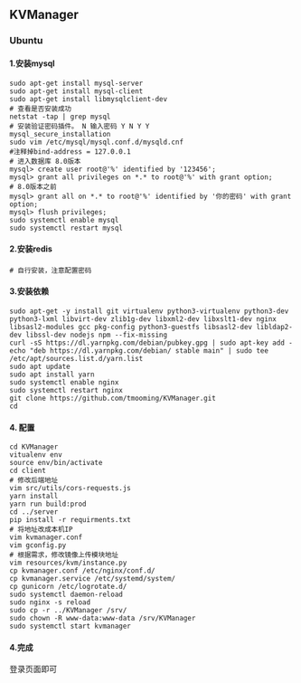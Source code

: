 <!--
 * @Description: 
 * @Version: 1.0
 * @Autor: Tu Ruwei
 * @Date: 2021-07-13 18:10:32
 * @LastEditors: Tu Ruwei
 * @LastEditTime: 2021-08-17 10:50:42
-->

## KVManager

### Ubuntu

#### 1.安装mysql

```shell
sudo apt-get install mysql-server
sudo apt-get install mysql-client
sudo apt-get install libmysqlclient-dev
# 查看是否安装成功
netstat -tap | grep mysql
# 安装验证密码插件。 N 输入密码 Y N Y Y 
mysql_secure_installation
sudo vim /etc/mysql/mysql.conf.d/mysqld.cnf
#注释掉bind-address = 127.0.0.1
# 进入数据库 8.0版本
mysql> create user root@'%' identified by '123456';
mysql> grant all privileges on *.* to root@'%' with grant option;
# 8.0版本之前
mysql> grant all on *.* to root@'%' identified by '你的密码' with grant option;
mysql> flush privileges;
sudo systemctl enable mysql
sudo systemctl restart mysql
```

#### 2.安装redis

```shell
# 自行安装，注意配置密码
```



#### 3.安装依赖

```shell
sudo apt-get -y install git virtualenv python3-virtualenv python3-dev python3-lxml libvirt-dev zlib1g-dev libxml2-dev libxslt1-dev nginx libsasl2-modules gcc pkg-config python3-guestfs libsasl2-dev libldap2-dev libssl-dev nodejs npm --fix-missing
curl -sS https://dl.yarnpkg.com/debian/pubkey.gpg | sudo apt-key add -
echo "deb https://dl.yarnpkg.com/debian/ stable main" | sudo tee /etc/apt/sources.list.d/yarn.list
sudo apt update
sudo apt install yarn
sudo systemctl enable nginx
sudo systemctl restart nginx
git clone https://github.com/tmooming/KVManager.git
cd 
```

#### 4. 配置

```shell
cd KVManager
vitualenv env
source env/bin/activate
cd client
# 修改后端地址
vim src/utils/cors-requests.js
yarn install
yarn run build:prod
cd ../server
pip install -r requirments.txt
# 将地址改成本机IP
vim kvmanager.conf
vim gconfig.py
# 根据需求，修改镜像上传模块地址
vim resources/kvm/instance.py
cp kvmanager.conf /etc/nginx/conf.d/
cp kvmanager.service /etc/systemd/system/
cp gunicorn /etc/logrotate.d/
sudo systemctl daemon-reload
sudo nginx -s reload
sudo cp -r ../KVManager /srv/
sudo chown -R www-data:www-data /srv/KVManager
sudo systemctl start kvmanager

```

#### 4.完成

登录页面即可
